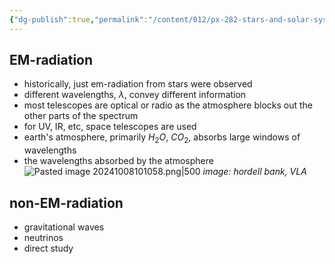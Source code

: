 ```yaml
---
{"dg-publish":true,"permalink":"/content/012/px-282-stars-and-solar-system/term-1-stars/a-introduction/px-282-a5-astrophysical-observations/","noteIcon":"1","created":"2025-08-27T13:14:08.444+01:00","updated":"2024-12-06T16:47:05.000+00:00"}
---
```


## EM-radiation 
- historically, just em-radiation from stars were observed
- different wavelengths, $\lambda$, convey different information
- most telescopes are optical or radio as the atmosphere blocks out the other parts of the spectrum
- for UV, IR, etc, space telescopes are used
- earth's atmosphere, primarily $H_{2}O$, $CO_{2}$, absorbs large windows of wavelengths
- the wavelengths absorbed by the atmosphere
![Pasted image 20241008101058.png|500](/img/user/pics/Pasted%20image%2020241008101058.png)
*image: hordell bank, VLA*
## non-EM-radiation
- gravitational waves
- neutrinos
- direct study